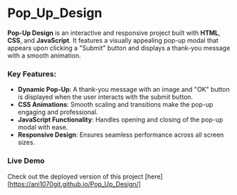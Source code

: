 # Pop_Up_Design
**Pop-Up Design** is an interactive and responsive project built with **HTML**, **CSS**, and **JavaScript**. It features a visually appealing pop-up modal that appears upon clicking a "Submit" button and displays a thank-you message with a smooth animation.  

### Key Features:  
- **Dynamic Pop-Up**: A thank-you message with an image and "OK" button is displayed when the user interacts with the submit button.  
- **CSS Animations**: Smooth scaling and transitions make the pop-up engaging and professional.  
- **JavaScript Functionality**: Handles opening and closing of the pop-up modal with ease.  
- **Responsive Design**: Ensures seamless performance across all screen sizes. 

### Live Demo  
Check out the deployed version of this project [here] 
[https://ani1070git.github.io/Pop_Up_Design/]
